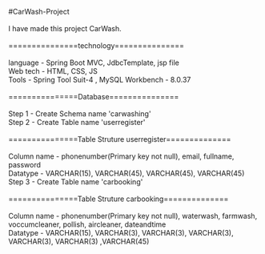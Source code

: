#CarWash-Project<br> <br>
I have made this project CarWash.<br><br>
===============technology===============
<br><br>
language - Spring Boot MVC, JdbcTemplate, jsp file <br>
Web tech - HTML, CSS, JS <br>
Tools - Spring Tool Suit-4 , MySQL Workbench - 8.0.37 <br><br>
===============Database===============
<br><br>
Step 1 - Create Schema name 'carwashing'<br>
Step 2 - Create Table name 'userregister'<br><br>
===============Table Struture userregister==============
<br><br>
Column name - phonenumber(Primary key not null), email, fullname, password<br>
Datatype - VARCHAR(15), VARCHAR(45), VARCHAR(45), VARCHAR(45)<br>
Step 3 - Create Table name 'carbooking'<br><br>
===============Table Struture carbooking==============
<br><br>
Column name - phonenumber(Primary key not null), waterwash, farmwash, voccumcleaner, pollish, aircleaner, dateandtime<br>
Datatype - VARCHAR(15), VARCHAR(3), VARCHAR(3), VARCHAR(3), VARCHAR(3), VARCHAR(3) ,VARCHAR(45)

